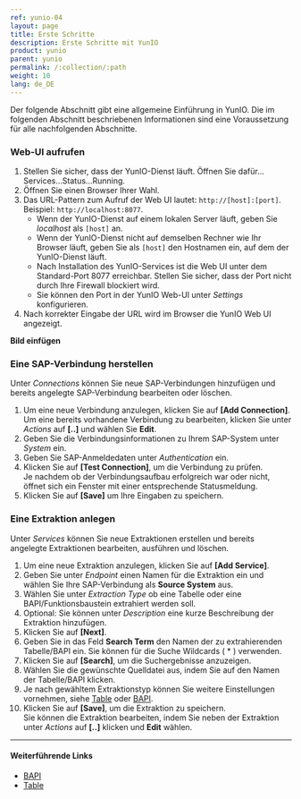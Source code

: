 ```yaml
---
ref: yunio-04
layout: page
title: Erste Schritte
description: Erste Schritte mit YunIO
product: yunio
parent: yunio
permalink: /:collection/:path
weight: 10
lang: de_DE
---
```


Der folgende Abschnitt gibt eine allgemeine Einführung in YunIO. 
Die im folgenden Abschnitt beschriebenen Informationen sind eine Voraussetzung für alle nachfolgenden Abschnitte.

### Web-UI aufrufen

1. Stellen Sie sicher, dass der YunIO-Dienst läuft. Öffnen Sie dafür... Services...Status...Running.
2. Öffnen Sie einen Browser Ihrer Wahl.
3. Das URL-Pattern zum Aufruf der Web UI lautet: `http://[host]:[port]`. Beispiel: `http://localhost:8077`.<br>
	- Wenn der YunIO-Dienst auf einem lokalen Server läuft, geben Sie *localhost* als `[host]` an.
	- Wenn der YunIO-Dienst nicht auf demselben Rechner wie Ihr Browser läuft, geben Sie als `[host]` den Hostnamen ein, auf dem der YunIO-Dienst läuft. <br>
	- Nach Installation des YunIO-Services ist die Web UI unter dem Standard-Port 8077 erreichbar. Stellen Sie sicher, dass der Port nicht durch Ihre Firewall blockiert wird.
	- Sie können den Port in der YunIO Web-UI unter *Settings* konfigurieren. <br>
4. Nach korrekter Eingabe der URL wird im Browser die YunIO Web UI angezeigt.

**Bild einfügen**

### Eine SAP-Verbindung herstellen

Unter *Connections* können Sie neue SAP-Verbindungen hinzufügen und bereits angelegte SAP-Verbindung bearbeiten oder löschen. 

1. Um eine neue Verbindung anzulegen, klicken Sie auf **[Add Connection]**. <br>
Um eine bereits vorhandene Verbindung zu bearbeiten, klicken Sie unter *Actions* auf **[..]** und wählen Sie **Edit**.
2. Geben Sie die Verbindungsinformationen zu Ihrem SAP-System unter *System* ein.
3. Geben Sie SAP-Anmeldedaten unter *Authentication* ein.
4. Klicken Sie auf **[Test Connection]**, um die Verbindung zu prüfen.<br>
Je nachdem ob der Verbindungsaufbau erfolgreich war oder nicht, öffnet sich ein Fenster mit einer entsprechende Statusmeldung.
5. Klicken Sie auf **[Save]** um Ihre Eingaben zu speichern.

### Eine Extraktion anlegen

Unter *Services* können Sie neue Extraktionen erstellen und bereits angelegte Extraktionen bearbeiten, ausführen und löschen.

1. Um eine neue Extraktion anzulegen, klicken Sie auf **[Add Service]**. 
2. Geben Sie unter *Endpoint* einen Namen für die Extraktion ein und wählen Sie Ihre SAP-Verbindung als **Source System** aus.
3. Wählen Sie unter *Extraction Type* ob eine Tabelle oder eine BAPI/Funktionsbaustein extrahiert werden soll.
4. Optional: Sie können unter *Description* eine kurze Beschreibung der Extraktion hinzufügen.
5. Klicken Sie auf **[Next]**.
6. Geben Sie in das Feld **Search Term** den Namen der zu extrahierenden Tabelle/BAPI ein. Sie können für die Suche Wildcards ( * ) verwenden. 
7. Klicken Sie auf **[Search]**, um die Suchergebnisse anzuzeigen.
8. Wählen Sie die gewünschte Quelldatei aus, indem Sie auf den Namen der Tabelle/BAPI klicken.
9. Je nach gewähltem Extraktionstyp können Sie weitere Einstellungen vornehmen, siehe [Table](./xtract-is-table) oder [BAPI](./xtract-is-bapi).
10. Klicken Sie auf **[Save]**, um die Extraktion zu speichern. <br>
Sie können die Extraktion bearbeiten, indem Sie neben der Extraktion unter *Actions* auf **[..]** klicken und **Edit** wählen.

<!--- Um eine bereits vorhandene Extraktion zu bearbeiten, klicken Sie unter *Actions* auf **[..]** und wählen Sie **Edit**.
--->

*****
#### Weiterführende Links
- [BAPI](./xtract-is-bapi)
- [Table](./xtract-is-table)

